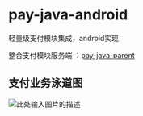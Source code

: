 # pay-java-android
轻量级支付模块集成，android实现


整合支付模块服务端 ：[pay-java-parent](../../../pay-java-parent)

## 支付业务泳道图
![此处输入图片的描述][1]


  [1]: http://7xpu0p.com1.z0.glb.clouddn.com/%E6%B3%B3%E9%81%93%E6%B5%81%E7%A8%8B%E5%9B%BE%EF%BC%88%E5%9E%82%E7%9B%B4%EF%BC%89%20%281%29.png